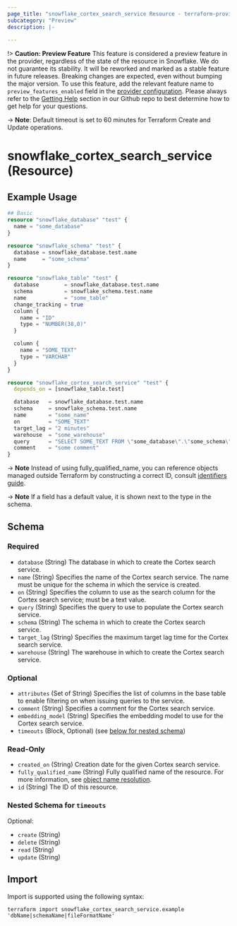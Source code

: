 ```yaml
---
page_title: "snowflake_cortex_search_service Resource - terraform-provider-snowflake"
subcategory: "Preview"
description: |-
  
---
```


!> **Caution: Preview Feature** This feature is considered a preview feature in the provider, regardless of the state of the resource in Snowflake. We do not guarantee its stability. It will be reworked and marked as a stable feature in future releases. Breaking changes are expected, even without bumping the major version. To use this feature, add the relevant feature name to `preview_features_enabled` field in the [provider configuration](https://registry.terraform.io/providers/snowflakedb/snowflake/latest/docs#schema). Please always refer to the [Getting Help](https://github.com/snowflakedb/terraform-provider-snowflake?tab=readme-ov-file#getting-help) section in our Github repo to best determine how to get help for your questions.

-> **Note**: Default timeout is set to 60 minutes for Terraform Create and Update operations.

# snowflake_cortex_search_service (Resource)



## Example Usage

```terraform
## Basic
resource "snowflake_database" "test" {
  name = "some_database"
}

resource "snowflake_schema" "test" {
  database = snowflake_database.test.name
  name     = "some_schema"
}

resource "snowflake_table" "test" {
  database        = snowflake_database.test.name
  schema          = snowflake_schema.test.name
  name            = "some_table"
  change_tracking = true
  column {
    name = "ID"
    type = "NUMBER(38,0)"
  }

  column {
    name = "SOME_TEXT"
    type = "VARCHAR"
  }
}

resource "snowflake_cortex_search_service" "test" {
  depends_on = [snowflake_table.test]

  database   = snowflake_database.test.name
  schema     = snowflake_schema.test.name
  name       = "some_name"
  on         = "SOME_TEXT"
  target_lag = "2 minutes"
  warehouse  = "some_warehouse"
  query      = "SELECT SOME_TEXT FROM \"some_database\".\"some_schema\".\"some_table\""
  comment    = "some comment"
}
```
-> **Note** Instead of using fully_qualified_name, you can reference objects managed outside Terraform by constructing a correct ID, consult [identifiers guide](../guides/identifiers_rework_design_decisions#new-computed-fully-qualified-name-field-in-resources).
<!-- TODO(SNOW-1634854): include an example showing both methods-->

-> **Note** If a field has a default value, it is shown next to the type in the schema.

<!-- schema generated by tfplugindocs -->
## Schema

### Required

- `database` (String) The database in which to create the Cortex search service.
- `name` (String) Specifies the name of the Cortex search service. The name must be unique for the schema in which the service is created.
- `on` (String) Specifies the column to use as the search column for the Cortex search service; must be a text value.
- `query` (String) Specifies the query to use to populate the Cortex search service.
- `schema` (String) The schema in which to create the Cortex search service.
- `target_lag` (String) Specifies the maximum target lag time for the Cortex search service.
- `warehouse` (String) The warehouse in which to create the Cortex search service.

### Optional

- `attributes` (Set of String) Specifies the list of columns in the base table to enable filtering on when issuing queries to the service.
- `comment` (String) Specifies a comment for the Cortex search service.
- `embedding_model` (String) Specifies the embedding model to use for the Cortex search service.
- `timeouts` (Block, Optional) (see [below for nested schema](#nestedblock--timeouts))

### Read-Only

- `created_on` (String) Creation date for the given Cortex search service.
- `fully_qualified_name` (String) Fully qualified name of the resource. For more information, see [object name resolution](https://docs.snowflake.com/en/sql-reference/name-resolution).
- `id` (String) The ID of this resource.

<a id="nestedblock--timeouts"></a>
### Nested Schema for `timeouts`

Optional:

- `create` (String)
- `delete` (String)
- `read` (String)
- `update` (String)

## Import

Import is supported using the following syntax:

```shell
terraform import snowflake_cortex_search_service.example 'dbName|schemaName|fileFormatName'
```
